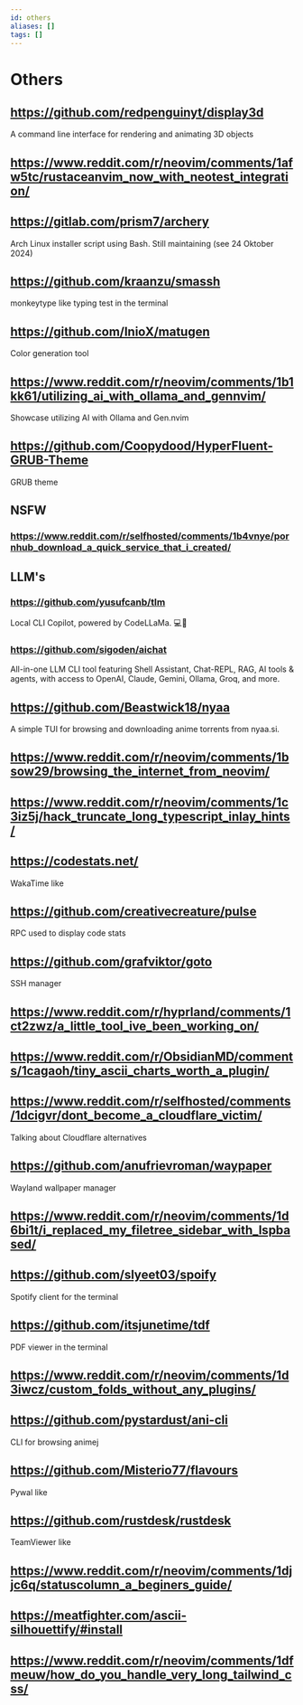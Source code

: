 ```yaml
---
id: others
aliases: []
tags: []
---
```


# Others

## https://github.com/redpenguinyt/display3d

A command line interface for rendering and animating 3D objects

## https://www.reddit.com/r/neovim/comments/1afw5tc/rustaceanvim_now_with_neotest_integration/

## https://gitlab.com/prism7/archery

Arch Linux installer script using Bash. Still maintaining (see 24 Oktober 2024)

## https://github.com/kraanzu/smassh

monkeytype like typing test in the terminal

## https://github.com/InioX/matugen

Color generation tool

## https://www.reddit.com/r/neovim/comments/1b1kk61/utilizing_ai_with_ollama_and_gennvim/

Showcase utilizing AI with Ollama and Gen.nvim

## https://github.com/Coopydood/HyperFluent-GRUB-Theme

GRUB theme

## NSFW

### https://www.reddit.com/r/selfhosted/comments/1b4vnye/pornhub_download_a_quick_service_that_i_created/

## LLM's

### https://github.com/yusufcanb/tlm

Local CLI Copilot, powered by CodeLLaMa. 💻🦙

### https://github.com/sigoden/aichat

All-in-one LLM CLI tool featuring Shell Assistant, Chat-REPL, RAG, AI tools & agents, with access to OpenAI, Claude, Gemini, Ollama, Groq, and more.

## https://github.com/Beastwick18/nyaa

A simple TUI for browsing and downloading anime torrents from nyaa.si.

## https://www.reddit.com/r/neovim/comments/1bsow29/browsing_the_internet_from_neovim/

## https://www.reddit.com/r/neovim/comments/1c3iz5j/hack_truncate_long_typescript_inlay_hints/

## https://codestats.net/

WakaTime like

## https://github.com/creativecreature/pulse

RPC used to display code stats

## https://github.com/grafviktor/goto

SSH manager

## https://www.reddit.com/r/hyprland/comments/1ct2zwz/a_little_tool_ive_been_working_on/

## https://www.reddit.com/r/ObsidianMD/comments/1cagaoh/tiny_ascii_charts_worth_a_plugin/

## https://www.reddit.com/r/selfhosted/comments/1dcigvr/dont_become_a_cloudflare_victim/

Talking about Cloudflare alternatives

## https://github.com/anufrievroman/waypaper

Wayland wallpaper manager

## https://www.reddit.com/r/neovim/comments/1d6bi1t/i_replaced_my_filetree_sidebar_with_lspbased/

## https://github.com/slyeet03/spoify

Spotify client for the terminal

## https://github.com/itsjunetime/tdf

PDF viewer in the terminal

## https://www.reddit.com/r/neovim/comments/1d3iwcz/custom_folds_without_any_plugins/

## https://github.com/pystardust/ani-cli

CLI for browsing animej

## https://github.com/Misterio77/flavours

Pywal like

## https://github.com/rustdesk/rustdesk

TeamViewer like

## https://www.reddit.com/r/neovim/comments/1djjc6q/statuscolumn_a_beginers_guide/

## https://meatfighter.com/ascii-silhouettify/#install

## https://www.reddit.com/r/neovim/comments/1dfmeuw/how_do_you_handle_very_long_tailwind_css/

